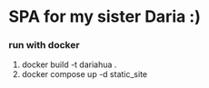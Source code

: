 # SPA for my sister Daria :)

### run with docker

1. docker build -t dariahua .
2. docker compose up -d static_site

